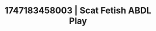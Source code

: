 ---
categories:
- Skin worship
- Erotic audiobooks
- Erotic oil massage
- Hand over mouth play
- Pleasure mapping
image: /assets/images/1747183458003.jpg
layout: post
seo:
  description: Featured content with high-quality ABDL Play, Scat Fetish. HD images
    available.
  keywords: ABDL Play, Scat Fetish
  og_image: /assets/images/1747183458003.jpg
  schema_type: VisualArtwork
tags:
- ABDL Play
- '#1747183458003'
- Scat Fetish
title: 1747183458003 | Scat Fetish ABDL Play
---